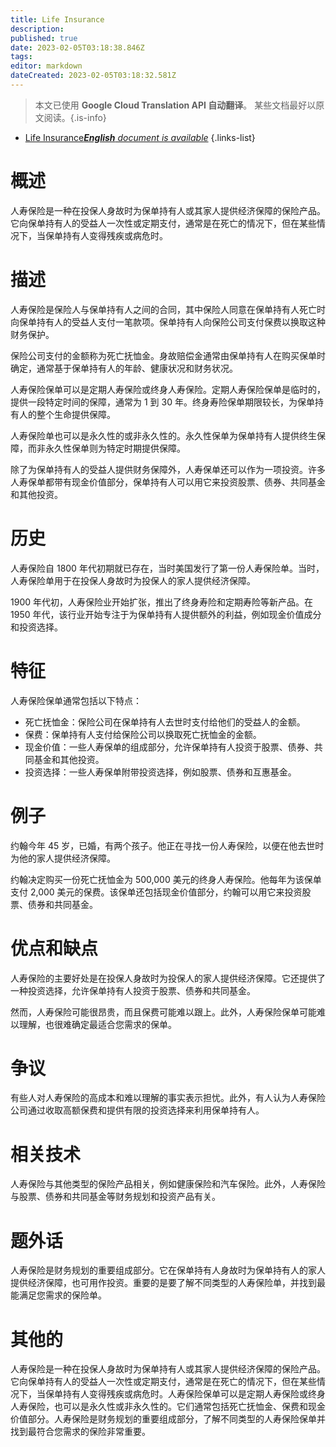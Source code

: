 ```yaml
---
title: Life Insurance
description: 
published: true
date: 2023-02-05T03:18:38.846Z
tags: 
editor: markdown
dateCreated: 2023-02-05T03:18:32.581Z
---
```


> 本文已使用 **Google Cloud Translation API 自动翻译**。
某些文档最好以原文阅读。{.is-info}



- [Life Insurance***English** document is available*](/en/Knowledge-base/Dictionary/life-insurance)
{.links-list}

  
# 概述
人寿保险是一种在投保人身故时为保单持有人或其家人提供经济保障的保险产品。它向保单持有人的受益人一次性或定期支付，通常是在死亡的情况下，但在某些情况下，当保单持有人变得残疾或病危时。

# 描述
人寿保险是保险人与保单持有人之间的合同，其中保险人同意在保单持有人死亡时向保单持有人的受益人支付一笔款项。保单持有人向保险公司支付保费以换取这种财务保护。

保险公司支付的金额称为死亡抚恤金。身故赔偿金通常由保单持有人在购买保单时确定，通常基于保单持有人的年龄、健康状况和财务状况。

人寿保险保单可以是定期人寿保险或终身人寿保险。定期人寿保险保单是临时的，提供一段特定时间的保障，通常为 1 到 30 年。终身寿险保单期限较长，为保单持有人的整个生命提供保障。

人寿保险单也可以是永久性的或非永久性的。永久性保单为保单持有人提供终生保障，而非永久性保单则为特定时期提供保障。

除了为保单持有人的受益人提供财务保障外，人寿保单还可以作为一项投资。许多人寿保单都带有现金价值部分，保单持有人可以用它来投资股票、债券、共同基金和其他投资。

# 历史
人寿保险自 1800 年代初期就已存在，当时美国发行了第一份人寿保险单。当时，人寿保险单用于在投保人身故时为投保人的家人提供经济保障。

1900 年代初，人寿保险业开始扩张，推出了终身寿险和定期寿险等新产品。在 1950 年代，该行业开始专注于为保单持有人提供额外的利益，例如现金价值成分和投资选择。

# 特征
人寿保险保单通常包括以下特点：

- 死亡抚恤金：保险公司在保单持有人去世时支付给他们的受益人的金额。
- 保费：保单持有人支付给保险公司以换取死亡抚恤金的金额。
- 现金价值：一些人寿保单的组成部分，允许保单持有人投资于股票、债券、共同基金和其他投资。
- 投资选择：一些人寿保单附带投资选择，例如股票、债券和互惠基金。

# 例子
约翰今年 45 岁，已婚，有两个孩子。他正在寻找一份人寿保险，以便在他去世时为他的家人提供经济保障。

约翰决定购买一份死亡抚恤金为 500,000 美元的终身人寿保险。他每年为该保单支付 2,000 美元的保费。该保单还包括现金价值部分，约翰可以用它来投资股票、债券和共同基金。

# 优点和缺点
人寿保险的主要好处是在投保人身故时为投保人的家人提供经济保障。它还提供了一种投资选择，允许保单持有人投资于股票、债券和共同基金。

然而，人寿保险可能很昂贵，而且保费可能难以跟上。此外，人寿保险保单可能难以理解，也很难确定最适合您需求的保单。

# 争议
有些人对人寿保险的高成本和难以理解的事实表示担忧。此外，有人认为人寿保险公司通过收取高额保费和提供有限的投资选择来利用保单持有人。

# 相关技术
人寿保险与其他类型的保险产品相关，例如健康保险和汽车保险。此外，人寿保险与股票、债券和共同基金等财务规划和投资产品有关。

# 题外话
人寿保险是财务规划的重要组成部分。它在保单持有人身故时为保单持有人的家人提供经济保障，也可用作投资。重要的是要了解不同类型的人寿保险单，并找到最能满足您需求的保险单。

# 其他的
人寿保险是一种在投保人身故时为保单持有人或其家人提供经济保障的保险产品。它向保单持有人的受益人一次性或定期支付，通常是在死亡的情况下，但在某些情况下，当保单持有人变得残疾或病危时。人寿保险保单可以是定期人寿保险或终身人寿保险，也可以是永久性或非永久性的。它们通常包括死亡抚恤金、保费和现金价值部分。人寿保险是财务规划的重要组成部分，了解不同类型的人寿保险保单并找到最符合您需求的保险非常重要。